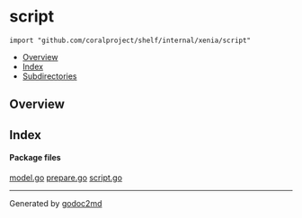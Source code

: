 

# script
`import "github.com/coralproject/shelf/internal/xenia/script"`

* [Overview](#pkg-overview)
* [Index](#pkg-index)
* [Subdirectories](#pkg-subdirectories)

## <a name="pkg-overview">Overview</a>



## <a name="pkg-index">Index</a>


#### <a name="pkg-files">Package files</a>
[model.go](/src/github.com/coralproject/shelf/internal/xenia/script/model.go) [prepare.go](/src/github.com/coralproject/shelf/internal/xenia/script/prepare.go) [script.go](/src/github.com/coralproject/shelf/internal/xenia/script/script.go) 










- - -
Generated by [godoc2md](http://godoc.org/github.com/davecheney/godoc2md)

